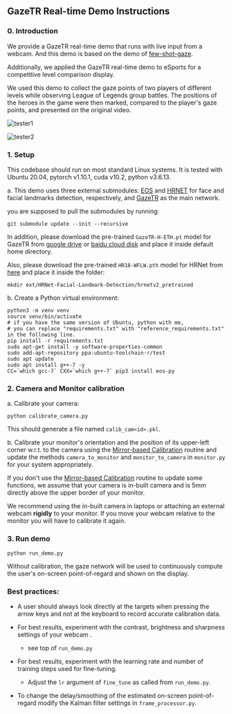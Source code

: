 ## GazeTR Real-time Demo Instructions

### 0. Introduction

We provide a GazeTR real-time demo that runs with live input from a webcam. And this demo is based on the demo of [few-shot-gaze](https://github.com/NVlabs/few_shot_gaze). 

Additionally, we applied the  GazeTR real-time demo to eSports for a competitive level comparison display. 

We used this demo to collect the gaze points of two players of different levels while observing League of Legends group battles. The positions of the heroes in the game were then marked, compared to the player's gaze points, and presented on the original video.

![tester1](https://github.com/GazeTR_demo/raw/master/readme_images/tester1.gif)

![tester2](https://github.com/GazeTR_demo/raw/master/readme_images/tester2.gif)

### 1. Setup

This codebase should run on most standard Linux systems. It is tested with Ubuntu 20.04, pytorch v1.10.1, cuda v10.2, python v3.6.13.

a. This demo uses three external submodules: [EOS](https://pypi.org/project/eos-py/) and
   [HRNET](https://github.com/HRNet/HRNet-Facial-Landmark-Detection) for face and facial landmarks detection, respectively, and [GazeTR](https://github.com/yihuacheng/GazeTR) as the main network.

you are supposed to  pull the submodules by running:

    git submodule update --init --recursive

In addition, please download the pre-trained `GazeTR-H-ETH.pt` model for GazeTR from [google drive](https://drive.google.com/file/d/1WEiKZ8Ga0foNmxM7xFabI4D5ajThWAWj/view?usp=sharing) or [ baidu cloud disk](https://pan.baidu.com/s/1GEbjbNgXvVkisVWGtTJm7g)
   and place it inside default home directory.

Also, please download the pre-trained `HR18-WFLW.pth` model for HRNet from [here](https://1drv.ms/u/s!AiWjZ1LamlxzdTsr_9QZCwJsn5U)
   and place it inside the folder:

    mkdir ext/HRNet-Facial-Landmark-Detection/hrnetv2_pretrained

b. Create a Python virtual environment:

    python3 -m venv venv
    source venv/bin/activate
    # if you have the same version of Ubuntu, python with me, 
    # you can replace "requirements.txt" with "reference_requirements.txt" in the following line.
    pip install -r requirements.txt
    sudo apt-get install -y software-properties-common
    sudo add-apt-repository ppa:ubuntu-toolchain-r/test
    sudo apt update
    sudo apt install g++-7 -y
    CC=`which gcc-7` CXX=`which g++-7` pip3 install eos-py

### 2. Camera and Monitor calibration
  a. Calibrate your camera:

    python calibrate_camera.py

   This should generate a file named `calib_cam<id>.pkl`.

   b. Calibrate your monitor's orientation and the position of its upper-left corner w.r.t. to the
   camera using the [Mirror-based Calibration](https://computer-vision.github.io/takahashi2012cvpr/) routine and
   update the methods `camera_to_monitor` and `monitor_to_camera` in `monitor.py` for your system appropriately.

   If you don't use the [Mirror-based Calibration](https://computer-vision.github.io/takahashi2012cvpr/) routine to update some functions,
   we assume that your camera is in-built camera and is 5mm directly above the upper border of your monitor.

   We recommend using the in-built camera in laptops or attaching an external webcam **rigidly** to your monitor.
   If you move your webcam relative to the monitor you will have to calibrate it again.


### 3. Run demo
    python run_demo.py

Without calibration, the gaze network will be used to continuously compute the user's on-screen point-of-regard and shown on the display.

### Best practices:

* A user should always look directly at the targets when pressing the arrow
keys and not at the keyboard to record accurate calibration data.

* For best results, experiment with the contrast, brightness and sharpness settings of your webcam .
    * see top of `run_demo.py`

* For best results, experiment with the learning rate and number of training steps used for fine-tuning.
    * Adjust the `lr` argument of `fine_tune` as called from `run_demo.py`.

* To change the delay/smoothing of the estimated on-screen point-of-regard modify the Kalman filter settings
in `frame_processor.py`.
